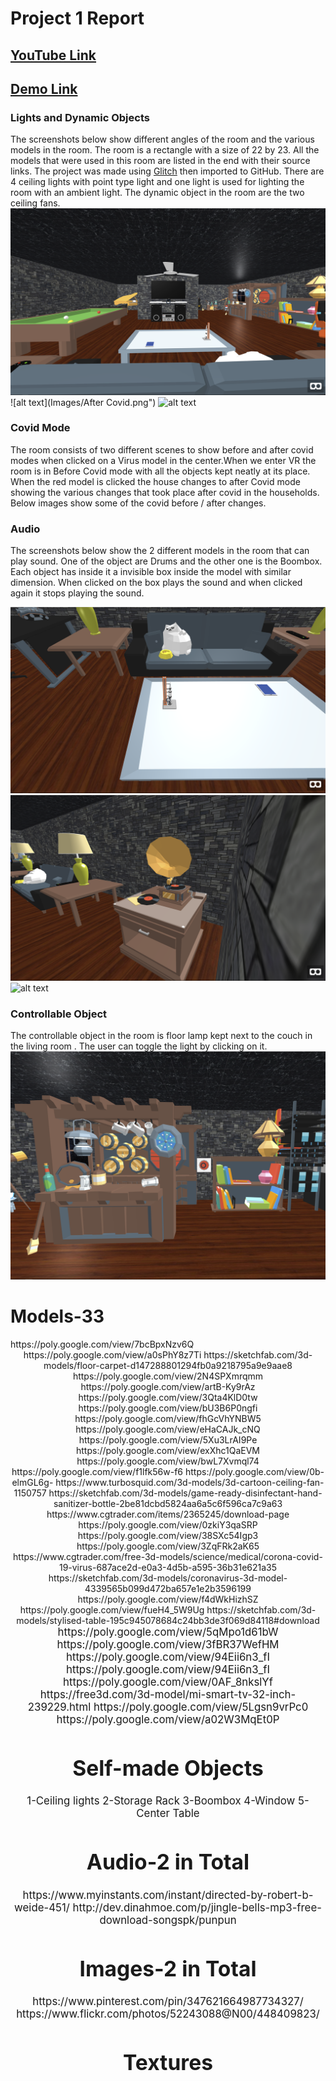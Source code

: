
# Project 1 Report
## [YouTube Link](https://www.youtube.com/watch?v=4d0j63YGN1s)
## [Demo Link](https://virtual-reality-project-1.glitch.me/)

### Lights and Dynamic Objects
The screenshots below show different angles of the room and the various models in the room. The room is a rectangle with a size of 22 by 23. All the models that were used in this room are listed in the end with their source links. The project was made using [Glitch](https://glitch.com/) then imported to GitHub. There are 4 ceiling lights with point type light and one light is used for lighting the room with an ambient light. The dynamic object in the room are the two ceiling fans.
![alt text](https://github.com/AndrewIm/Project-1-VR/blob/master/Report%20IMG%20and%20Video/VR1.png "VR 1")
![alt text](Images/After Covid.png")
![alt text](https://github.com/AndrewIm/Project-1-VR/blob/master/Report%20IMG%20and%20Video/VR3.png "VR 3")

### Covid Mode
The room consists of two different scenes to show before and after covid modes when clicked on a Virus model in the center.When we enter VR the room is in Before Covid mode with all the objects kept neatly at its place. When the red model is clicked the house changes to after Covid mode showing the various changes that took place after covid in the households. Below images show some of the covid before / after changes.

### Audio
The screenshots below show the 2 different models in the room that can play sound. One of the object are Drums and the other one is the Boombox. Each object has inside it a invisible box inside the model with similar dimension. When clicked on the box plays the sound and when clicked again it stops playing the sound. 

![alt text](https://github.com/AndrewIm/Project-1-VR/blob/master/Report%20IMG%20and%20Video/Audio%201.png "Audio 1")
![alt text](https://github.com/AndrewIm/Project-1-VR/blob/master/Report%20IMG%20and%20Video/Audio%202.png "Audio 2")
![alt text](https://github.com/AndrewIm/Project-1-VR/blob/master/Report%20IMG%20and%20Video/Audio%203.png "Audio 3")

### Controllable Object
The controllable object in the room is floor lamp kept next to the couch in the living room . The user can toggle the light by clicking on it.
![alt text](https://github.com/AndrewIm/Project-1-VR/blob/master/Report%20IMG%20and%20Video/Button.png "Button 1")

# Models-33 

<couch>
https://poly.google.com/view/7bcBpxNzv6Q

<center table>
https://poly.google.com/view/a0sPhY8z7Ti 

<carpet>
https://sketchfab.com/3d-models/floor-carpet-d147288801294fb0a9218795a9e9aae8

<breakfast>
https://poly.google.com/view/2N4SPXmrqmm

<Kitchentable>
https://poly.google.com/view/artB-Ky9rAz

<Aquarium>
https://poly.google.com/view/3Qta4KlD0tw

<Map>
https://poly.google.com/view/bU3B6P0ngfi

<Drums>
https://poly.google.com/view/fhGcVhYNBW5

<BookReadingman>
https://poly.google.com/view/eHaCAJk_cNQ

<Gymset>
https://poly.google.com/view/5Xu3LrAI9Pe

<dresser>
https://poly.google.com/view/exXhc1QaEVM

<Fridge>
https://poly.google.com/view/bwL7Xvmql74

<GettingReadyman>
https://poly.google.com/view/f1lfk56w-f6

<Barcorner>
https://poly.google.com/view/0b-elmGL6g-

<Fan>
https://www.turbosquid.com/3d-models/3d-cartoon-ceiling-fan-1150757

<Sanitizer>
https://sketchfab.com/3d-models/game-ready-disinfectant-hand-sanitizer-bottle-2be81dcbd5824aa6a5c6f596ca7c9a63

<Mask>
https://www.cgtrader.com/items/2365245/download-page

<vase>
https://poly.google.com/view/0zkiY3qaSRP

<pizza>
https://poly.google.com/view/38SXc54Igp3

<Books>
https://poly.google.com/view/3ZqFRk2aK65

<Red Covid model>
https://www.cgtrader.com/free-3d-models/science/medical/corona-covid-19-virus-687ace2d-e0a3-4d5b-a595-36b31e621a35

<Green Covid model>
https://sketchfab.com/3d-models/coronavirus-3d-model-4339565b099d472ba657e1e2b3596199

<Emptychair>
https://poly.google.com/view/f4dWkHizhSZ

<Fireplace>
https://poly.google.com/view/fueH4_5W9Ug

<sidetable>
https://sketchfab.com/3d-models/stylised-table-195c945078684c24bb3de3f069d84118#download

<Big table>
https://poly.google.com/view/5qMpo1d61bW

<lamp>
https://poly.google.com/view/3fBR37WefHM

<Paintpalette>
https://poly.google.com/view/94Eii6n3_fI

<door>
https://poly.google.com/view/94Eii6n3_fI

<Cushion>
https://poly.google.com/view/0AF_8nkslYf

<Television>
https://free3d.com/3d-model/mi-smart-tv-32-inch-239229.html

<Relaxedman>
https://poly.google.com/view/5Lgsn9vrPc0

<Emptycomputer table>
https://poly.google.com/view/a02W3MqEt0P

# Self-made Objects

1-Ceiling lights
2-Storage Rack
3-Boombox
4-Window
5-Center Table

# Audio-2 in Total
<Drum sound>
https://www.myinstants.com/instant/directed-by-robert-b-weide-451/

<Boom-box music>
http://dev.dinahmoe.com/p/jingle-bells-mp3-free-download-songspk/punpun

# Images-2 in Total
<PaintImage>
https://www.pinterest.com/pin/347621664987734327/

<windowimage>
https://www.flickr.com/photos/52243088@N00/448409823/

# Textures

